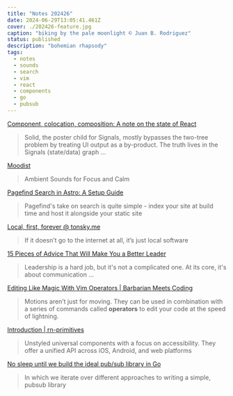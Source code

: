 ```yaml
---
title: "Notes 202426"
date: 2024-06-29T13:05:41.461Z
cover: ./202426-feature.jpg
caption: "biking by the pale moonlight © Juan B. Rodriguez"
status: published
description: "bohemian rhapsody"
tags:
  - notes
  - sounds
  - search
  - vim
  - react
  - components
  - go
  - pubsub
---
```


[Component, colocation, composition: A note on the state of React](https://bobaekang.com/blog/component-colocation-composition)
>  Solid, the poster child for Signals, mostly bypasses the two-tree problem by treating UI output as a by-product. The truth lives in the Signals (state/data) graph ...

[Moodist](https://moodist.app/?ref=labnotes.org)
> Ambient Sounds for Focus and Calm

[Pagefind Search in Astro: A Setup Guide](https://syntackle.com/blog/pagefind-search-in-astro-site/)
> Pagefind's take on search is quite simple - index your site at build time and host it alongside your static site

[Local, first, forever @ tonsky.me](https://tonsky.me/blog/crdt-filesync/)
> If it doesn’t go to the internet at all, it’s just local software

[15 Pieces of Advice That Will Make You a Better Leader](http://flower.codes/2024/06/21/15-pieces-of-advice-that-will-make-you-a-better-leader.html)
> Leadership is a hard job, but it's not a complicated one. At its core, it's about communication ...

[Editing Like Magic With Vim Operators | Barbarian Meets Coding](https://www.barbarianmeetscoding.com/boost-your-coding-fu-with-vscode-and-vim/editing-like-magic-with-vim-operators/)
> Motions aren’t just for moving. They can be used in combination with a series of commands called **operators** to edit your code at the speed of lightning.

[Introduction | rn-primitives](https://rn-primitives.vercel.app/)
> Unstyled universal components with a focus on accessibility. They offer a unified API across iOS, Android, and web platforms

[No sleep until we build the ideal pub/sub library in Go](https://rauljordan.com/no-sleep-until-we-build-the-perfect-library-in-go/)
> In which we iterate over different approaches to writing a simple, pubsub library
